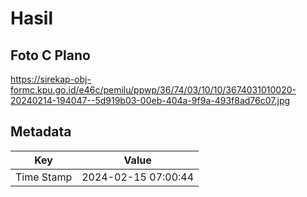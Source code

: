 # Hasil

## Foto C Plano

https://sirekap-obj-formc.kpu.go.id/e46c/pemilu/ppwp/36/74/03/10/10/3674031010020-20240214-194047--5d919b03-00eb-404a-9f9a-493f8ad76c07.jpg


## Metadata

| Key        | Value               |
| ---------- | ------------------- |
| Time Stamp | 2024-02-15 07:00:44 |



